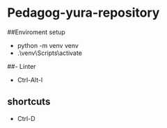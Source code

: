 # Pedagog-yura-repository
##Enviroment setup
- python -m venv venv
- .\venv\Scripts\activate

##- Linter
- Ctrl-Alt-l

## shortcuts
- Ctrl-D